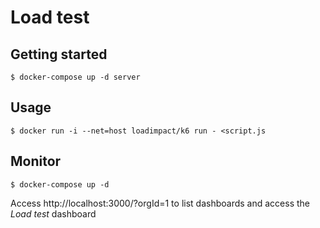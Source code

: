 # Load test

## Getting started

```
$ docker-compose up -d server
```

## Usage

```
$ docker run -i --net=host loadimpact/k6 run - <script.js
```

## Monitor

```
$ docker-compose up -d
```

Access http://localhost:3000/?orgId=1 to list dashboards and access the
_Load test_ dashboard